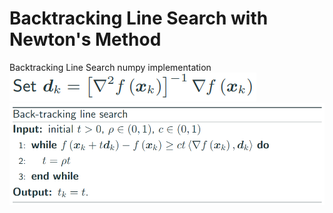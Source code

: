 # Backtracking Line Search with Newton's Method
Backtracking Line Search numpy implementation
![alt text](https://github.com/NoTody/Machine-Learning-from-Scratch/blob/main/Optimization-Algorithms/Backtracking-Linesearch/d_k.png?raw=true)
![alt text](https://github.com/NoTody/Machine-Learning-from-Scratch/blob/main/Optimization-Algorithms/Backtracking-Linesearch/backtraking_linesearch.png?raw=true)
